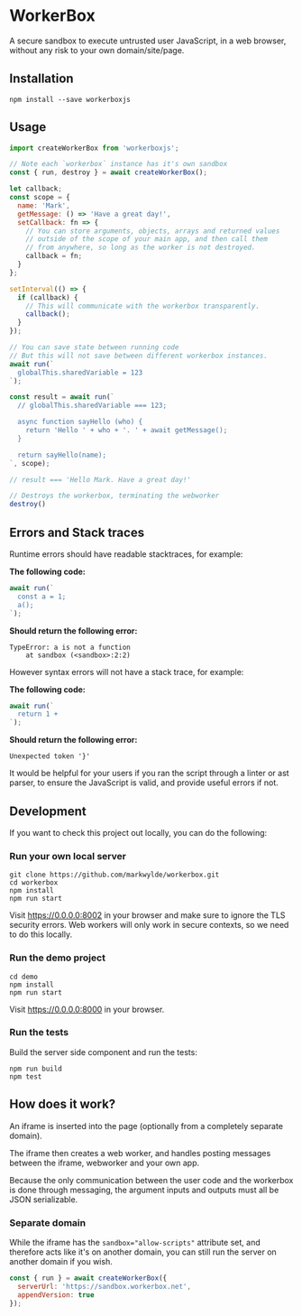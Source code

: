 # WorkerBox
A secure sandbox to execute untrusted user JavaScript, in a web browser, without any risk to your own domain/site/page.

## Installation
```
npm install --save workerboxjs
```

## Usage
```javascript
import createWorkerBox from 'workerboxjs';

// Note each `workerbox` instance has it's own sandbox
const { run, destroy } = await createWorkerBox();

let callback;
const scope = {
  name: 'Mark',
  getMessage: () => 'Have a great day!',
  setCallback: fn => {
    // You can store arguments, objects, arrays and returned values
    // outside of the scope of your main app, and then call them
    // from anywhere, so long as the worker is not destroyed.
    callback = fn;
  }
};

setInterval(() => {
  if (callback) {
    // This will communicate with the workerbox transparently.
    callback();
  }
});

// You can save state between running code
// But this will not save between different workerbox instances.
await run(`
  globalThis.sharedVariable = 123
`);

const result = await run(`
  // globalThis.sharedVariable === 123;

  async function sayHello (who) {
    return 'Hello ' + who + '. ' + await getMessage();
  }

  return sayHello(name);
`, scope);

// result === 'Hello Mark. Have a great day!'

// Destroys the workerbox, terminating the webworker
destroy()
```

## Errors and Stack traces
Runtime errors should have readable stacktraces, for example:

**The following code:**
```javascript
await run(`
  const a = 1;
  a();
`);
```

**Should return the following error:**
```text
TypeError: a is not a function
    at sandbox (<sandbox>:2:2)
```

However syntax errors will not have a stack trace, for example:

**The following code:**
```javascript
await run(`
  return 1 +
`);
```

**Should return the following error:**
```text
Unexpected token '}'
```

It would be helpful for your users if you ran the script through a linter or ast parser, to ensure the JavaScript is valid, and provide useful errors if not.

## Development
If you want to check this project out locally, you can do the following:

### Run your own local server
```
git clone https://github.com/markwylde/workerbox.git
cd workerbox
npm install
npm run start
```

Visit https://0.0.0.0:8002 in your browser and make sure to ignore the TLS security errors.
Web workers will only work in secure contexts, so we need to do this locally.

### Run the demo project
```
cd demo
npm install
npm run start
```

Visit https://0.0.0.0:8000 in your browser.

### Run the tests

Build the server side component and run the tests:

```
npm run build
npm test
```

## How does it work?
An iframe is inserted into the page (optionally from a completely separate domain).

The iframe then creates a web worker, and handles posting messages between the iframe, webworker and your own app.

Because the only communication between the user code and the workerbox is done through messaging, the argument inputs and outputs must all be JSON serializable.


### Separate domain
While the iframe has the `sandbox="allow-scripts"` attribute set, and therefore acts like it's on another domain, you can still run the server on another domain if you wish.

```javascript
const { run } = await createWorkerBox({
  serverUrl: 'https://sandbox.workerbox.net',
  appendVersion: true
});
```